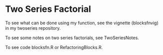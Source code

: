 # Two Series Factorial

To see what can be done using my function, see the vignette (blocksfnvig) in my twoseries repository.

To see some notes on two series factorials, see TwoSeriesNotes. 

To see code blocksfn.R or RefactoringBlocks.R.
